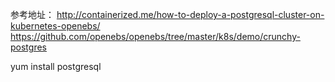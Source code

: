 参考地址：
http://containerized.me/how-to-deploy-a-postgresql-cluster-on-kubernetes-openebs/
https://github.com/openebs/openebs/tree/master/k8s/demo/crunchy-postgres

yum install postgresql

